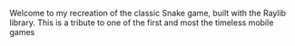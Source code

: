 Welcome to my recreation of the classic Snake game, built with the Raylib library. This is a tribute to one of the first and most the timeless mobile games
